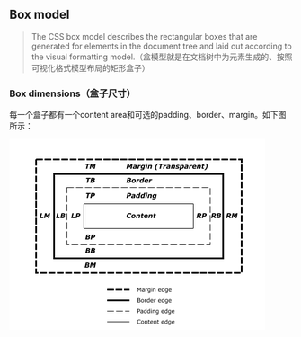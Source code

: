 ## Box model

> The CSS box model describes the rectangular boxes that are generated for elements in the document tree and laid out according to the visual formatting model.（盒模型就是在文档树中为元素生成的、按照可视化格式模型布局的矩形盒子）

### Box dimensions（盒子尺寸）
每一个盒子都有一个content area和可选的padding、border、margin。如下图所示：


![盒子尺寸](https://raw.githubusercontent.com/yinliguo/notes/master/img/boxdim.png)


